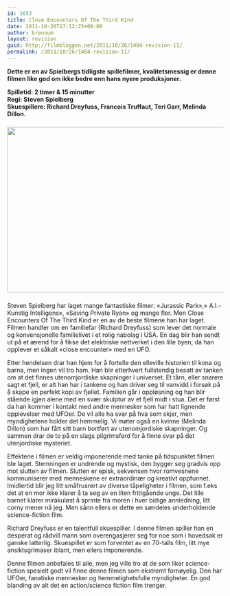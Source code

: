 ```yaml
---
id: 1653
title: Close Encounters Of The Third Kind
date: 2011-10-26T17:12:25+00:00
author: brennum
layout: revision
guid: http://filmbloggen.net/2011/10/26/1484-revision-11/
permalink: /2011/10/26/1484-revision-11/
---
```

 **Dette er en av Spielbergs tidligste spillefilmer, kvalitetsmessig er denne filmen like god om ikke bedre enn hans nyere produksjoner.** 

**Spilletid: 2 timer & 15 minutter**  
 **Regi: Steven Spielberg**  
 **Skuespillere: Richard Dreyfuss, Francois Truffaut, Teri Garr, Melinda Dillon.**

<img style="padding-right: 8px;padding-top: 8px;padding-bottom: 8px" src="http://static.desktopnexus.com/thumbnails/591416-bigthumbnail.jpg" alt="" width="597" height="385" /> 

Steven Spielberg har laget mange fantastiske filmer: &laquo;Jurassic Park&raquo;,&raquo; A.I.-Kunstig Intelligens&raquo;, &laquo;Saving Private Ryan&raquo; og mange fler. Men Close Encounters Of The Third Kind er en av de beste filmene han har laget. Filmen handler om en familiefar (Richard Dreyfuss) som lever det normale og konvensjonelle familielivet i et rolig nabolag i USA. En dag blir han sendt ut på et ærend for å fikse det elektriske nettverket i den lille byen, da han opplever et såkalt &laquo;close encounter&raquo; med en UFO.

Etter hendelsen drar han hjem for å fortelle den elleville historien til kona og barna, men ingen vil tro ham. Han blir etterhvert fullstendig besatt av tanken om at det finnes utenomjordiske skapninger i universet. Et tårn, eller snarere sagt et fjell, er alt han har i tankene og han driver seg til vanvidd i forsøk på å skape en perfekt kopi av fjellet. Familien går i oppløsning og han blir stående igjen alene med en svær skulptur av et fjell midt i stua. Det er først da han kommer i kontakt med andre mennesker som har hatt lignende opplevelser med UFOer. De vil alle ha svar på hva som skjer, men myndighetene holder det hemmelig. Vi møter også en kvinne (Melinda Dillon) som har fått sitt barn bortført av utenomjordiske skapninger. Og sammen drar de to på en slags pilgrimsferd for å finne svar på det utenjordiske mysteriet.

Effektene i filmen er veldig imponerende med tanke på tidspunktet filmen ble laget. Stemningen er undrende og mystisk, den bygger seg gradvis opp mot slutten av filmen. Slutten er episk, sekvensen hvor romvesnene kommuniserer med menneskene er extraordinær og kreativt oppfunnet. Imidlertid blir jeg litt småfrusrert av diverse tåpeligheter i filmen, som f.eks det at en mor ikke klarer å ta seg av en liten frittgående unge. Det lille barnet klarer mirakuløst å sprinte fra moren i hver bidige annledning, litt corny mener nå jeg. Men sånn ellers er dette en særdeles underholdende science-fiction film.

Richard Dreyfuss er en talentfull skuespiller. I denne filmen spiller han en desperat og rådvill mann som overengasjerer seg for noe som i hovedsak er ganske latterlig. Skuespillet er som forventet av en 70-talls film, litt mye ansiktsgrimaser iblant, men ellers imponerende.

Denne filmen anbefales til alle, men jeg ville tro at de som liker science-fiction spesielt godt vil finne denne filmen som ekstremt fornøyelig. Den har UFOer, fanatiske mennesker og hemmelighetsfulle myndigheter. En god blanding av alt det en action/science fiction film trenger.